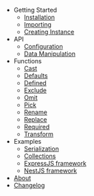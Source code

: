 - Getting Started
  - [Installation](Installation.md)
  - [Importing](Importing.md)
  - [Creating Instance](CreatingInstance.md)
- API
  - [Configuration](Configuration.md)
  - [Data Manipulation](DataManipulation.md)
- Functions
  - [Cast](Cast.md)
  - [Defaults](Defaults.md)
  - [Defined](Defined.md)
  - [Exclude](Exclude.md)
  - [Omit](Omit.md)
  - [Pick](Pick.md)
  - [Rename](Rename.md)
  - [Replace](Replace.md)
  - [Required](Required.md)
  - [Transform](Transform.md)
- Examples
  - [Serialization](Serialization.md)
  - [Collections](Collections.md)
  - [ExpressJS framework](ExpressJS.md)
  - [NestJS framework](NestJS.md)
- [About](About.md)
- [Changelog](Changelog.md)
